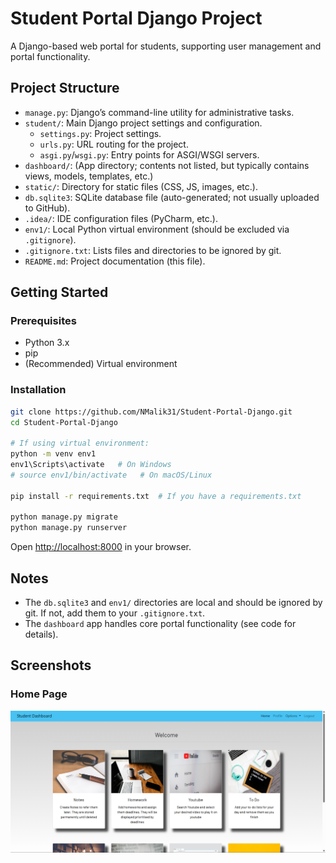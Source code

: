 # Student Portal Django Project

A Django-based web portal for students, supporting user management and portal functionality.

## Project Structure

- `manage.py`: Django’s command-line utility for administrative tasks.
- `student/`: Main Django project settings and configuration.
  - `settings.py`: Project settings.
  - `urls.py`: URL routing for the project.
  - `asgi.py`/`wsgi.py`: Entry points for ASGI/WSGI servers.
- `dashboard/`: (App directory; contents not listed, but typically contains views, models, templates, etc.)
- `static/`: Directory for static files (CSS, JS, images, etc.).
- `db.sqlite3`: SQLite database file (auto-generated; not usually uploaded to GitHub).
- `.idea/`: IDE configuration files (PyCharm, etc.).
- `env1/`: Local Python virtual environment (should be excluded via `.gitignore`).
- `.gitignore.txt`: Lists files and directories to be ignored by git.
- `README.md`: Project documentation (this file).

## Getting Started

### Prerequisites

- Python 3.x
- pip
- (Recommended) Virtual environment

### Installation

```bash
git clone https://github.com/NMalik31/Student-Portal-Django.git
cd Student-Portal-Django

# If using virtual environment:
python -m venv env1
env1\Scripts\activate   # On Windows
# source env1/bin/activate   # On macOS/Linux

pip install -r requirements.txt  # If you have a requirements.txt

python manage.py migrate
python manage.py runserver
```

Open [http://localhost:8000](http://localhost:8000) in your browser.

## Notes

- The `db.sqlite3` and `env1/` directories are local and should be ignored by git. If not, add them to your `.gitignore.txt`.
- The `dashboard` app handles core portal functionality (see code for details).

## Screenshots

### Home Page
![Home Page](screenshots/home_page.png)
